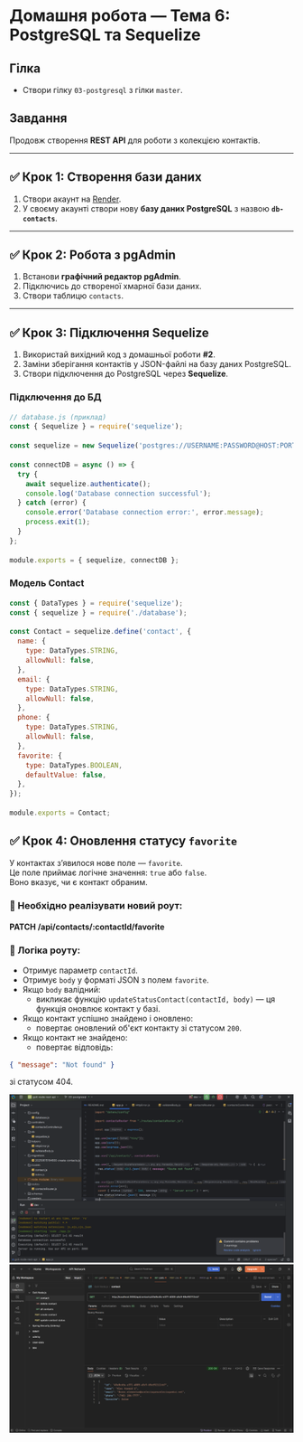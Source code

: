 # Домашня робота — Тема 6: PostgreSQL та Sequelize

## Гілка

- Створи гілку `03-postgresql` з гілки `master`.

## Завдання

Продовж створення **REST API** для роботи з колекцією контактів.

---

## ✅ Крок 1: Створення бази даних

1. Створи акаунт на [Render](https://render.com).
2. У своєму акаунті створи нову **базу даних PostgreSQL** з назвою **`db-contacts`**.

---

## ✅ Крок 2: Робота з pgAdmin

1. Встанови **графічний редактор pgAdmin**.
2. Підключись до створеної хмарної бази даних.
3. Створи таблицю `contacts`.

---

## ✅ Крок 3: Підключення Sequelize

1. Використай вихідний код з домашньої роботи **#2**.
2. Заміни зберігання контактів у JSON-файлі на базу даних PostgreSQL.
3. Створи підключення до PostgreSQL через **Sequelize**.

### Підключення до БД

```js
// database.js (приклад)
const { Sequelize } = require('sequelize');

const sequelize = new Sequelize('postgres://USERNAME:PASSWORD@HOST:PORT/db-contacts');

const connectDB = async () => {
  try {
    await sequelize.authenticate();
    console.log('Database connection successful');
  } catch (error) {
    console.error('Database connection error:', error.message);
    process.exit(1);
  }
};

module.exports = { sequelize, connectDB };
```

### Модель Contact
```js
const { DataTypes } = require('sequelize');
const { sequelize } = require('./database');

const Contact = sequelize.define('contact', {
  name: {
    type: DataTypes.STRING,
    allowNull: false,
  },
  email: {
    type: DataTypes.STRING,
    allowNull: false,
  },
  phone: {
    type: DataTypes.STRING,
    allowNull: false,
  },
  favorite: {
    type: DataTypes.BOOLEAN,
    defaultValue: false,
  },
});

module.exports = Contact;

```

## ✅ Крок 4: Оновлення статусу `favorite`

У контактах з’явилося нове поле — `favorite`.  
Це поле приймає логічне значення: `true` або `false`.  
Воно вказує, чи є контакт обраним.

### 🔧 Необхідно реалізувати новий роут:
#### PATCH /api/contacts/:contactId/favorite


### 🔄 Логіка роуту:

- Отримує параметр `contactId`.
- Отримує `body` у форматі JSON з полем `favorite`.
- Якщо `body` валідний:
  - викликає функцію `updateStatusContact(contactId, body)` — ця функція оновлює контакт у базі.
- Якщо контакт успішно знайдено і оновлено:
  - повертає оновлений об'єкт контакту зі статусом `200`.
- Якщо контакт не знайдено:
  - повертає відповідь:

```json
{ "message": "Not found" }
```
зі статусом 404.



![Contacts API](./assets/img.png)
![Contacts API](./assets/img_1.png)
